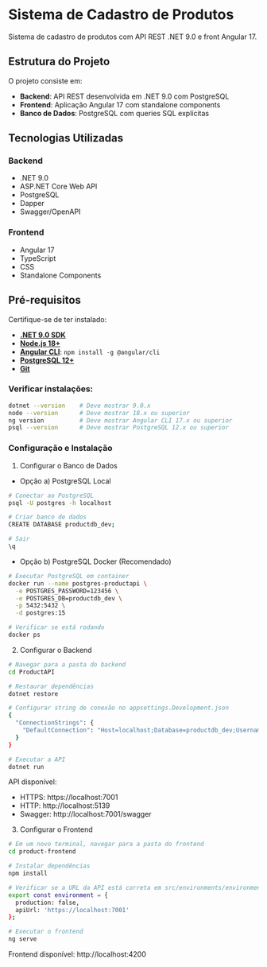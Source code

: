 # Sistema de Cadastro de Produtos

Sistema de cadastro de produtos com API REST .NET 9.0 e front Angular 17.

## Estrutura do Projeto

O projeto consiste em:
- **Backend**: API REST desenvolvida em .NET 9.0 com PostgreSQL
- **Frontend**: Aplicação Angular 17 com standalone components
- **Banco de Dados**: PostgreSQL com queries SQL explícitas

## Tecnologias Utilizadas

### Backend
- .NET 9.0
- ASP.NET Core Web API
- PostgreSQL
- Dapper
- Swagger/OpenAPI

### Frontend
- Angular 17
- TypeScript
- CSS
- Standalone Components

## Pré-requisitos

Certifique-se de ter instalado:

- **[.NET 9.0 SDK](https://dotnet.microsoft.com/download/dotnet/9.0)**
- **[Node.js 18+](https://nodejs.org/)**
- **[Angular CLI](https://angular.io/cli)**: `npm install -g @angular/cli`
- **[PostgreSQL 12+](https://www.postgresql.org/download/)**
- **[Git](https://git-scm.com/downloads)**

### Verificar instalações:
```bash
dotnet --version    # Deve mostrar 9.0.x
node --version      # Deve mostrar 18.x ou superior
ng version          # Deve mostrar Angular CLI 17.x ou superior
psql --version      # Deve mostrar PostgreSQL 12.x ou superior
```

### Configuração e Instalação
1. Configurar o Banco de Dados

- Opção a) PostgreSQL Local
````bash
# Conectar ao PostgreSQL
psql -U postgres -h localhost

# Criar banco de dados
CREATE DATABASE productdb_dev;

# Sair
\q
````

- Opção b) PostgreSQL Docker (Recomendado)
```bash
# Executar PostgreSQL em container
docker run --name postgres-productapi \
  -e POSTGRES_PASSWORD=123456 \
  -e POSTGRES_DB=productdb_dev \
  -p 5432:5432 \
  -d postgres:15

# Verificar se está rodando
docker ps
```

2. Configurar o Backend
```bash
# Navegar para a pasta do backend
cd ProductAPI

# Restaurar dependências
dotnet restore

# Configurar string de conexão no appsettings.Development.json
{
  "ConnectionStrings": {
    "DefaultConnection": "Host=localhost;Database=productdb_dev;Username=postgres;Password=SUA_SENHA;Port=5432"
  }
}

# Executar a API
dotnet run
```

API disponível:
- HTTPS: https://localhost:7001
- HTTP: http://localhost:5139
- Swagger: http://localhost:7001/swagger

3. Configurar o Frontend
```bash
# Em um novo terminal, navegar para a pasta do frontend
cd product-frontend

# Instalar dependências
npm install

# Verificar se a URL da API está correta em src/environments/environment.ts
export const environment = {
  production: false,
  apiUrl: 'https://localhost:7001'
};

# Executar o frontend
ng serve
```

Frontend disponível:
http://localhost:4200
